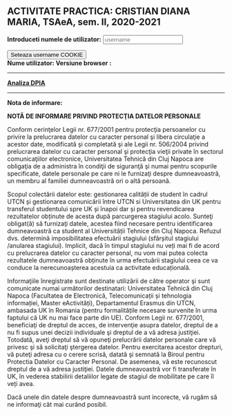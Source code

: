 ## ACTIVITATE PRACTICA: CRISTIAN DIANA MARIA, TSAeA, sem. II, 2020-2021

<body> 
  <div class="row">
	<b>Introduceti numele de utilizator:</b>
  	<input id="username" type="text" class="form-control " placeholder="username" aria-label="username">
  </div>
	
  <button class="btn" type="button" id="addUsernameCookie" onclick="setCookies();parseAndDisplayCookies()">Seteaza username COOKIE</button>
  <br>
  <b>Nume utilizator: </b><span id="usernameCookie"> </span>
  <b>Versiune browser : </b><span id="browserVersionCookie"> </span>
	<hr>
	<div>
  <b><a href="https://didatec-my.sharepoint.com/:w:/r/personal/cristian_is_diana_utcluj_didatec_ro/_layouts/15/Doc.aspx?sourcedoc=%7B06670782-017A-443A-B220-CFC0D0005D1C%7D&file=DPIA_CristianDianaMaria.docx&action=default&mobileredirect=true">Analiza DPIA</a></b>
	</div>
	<hr>
	  <p><b>Nota de informare:</b></p>
	<p><b>NOTĂ DE INFORMARE PRIVIND PROTECŢIA DATELOR PERSONALE</b></p>
<p>Conform cerinţelor Legii nr. 677/2001 pentru protecţia persoanelor cu privire la prelucrarea datelor cu caracter personal şi libera circulaţie a acestor date, modificată şi completată şi ale Legii nr. 506/2004 privind prelucrarea datelor cu caracter personal şi protecţia vieţii private în sectorul comunicaţiilor electronice, Universitatea Tehnică din Cluj Napoca are obligaţia de a administra în condiţii de siguranţă şi numai pentru scopurile specificate, datele personale pe care ni le furnizaţi despre dumneavoastră, un membru al familiei dumneavoastră ori o altă persoană.</p>
<p>Scopul colectării datelor este: gestionarea calității de student în cadrul UTCN și gestionarea comunicării între UTCN si Universitatea din UK pentru transferul studentului spre UK și înapoi dar și pentru revendicarea rezultatelor obținute de acesta după parcurgerea stagiului acolo. 
Sunteţi obligat(ă) să furnizaţi datele, acestea fiind necesare pentru identificarea dumneavoastră ca student al Universității Tehnice din Cluj Napoca. 
Refuzul dvs. determină imposibilitatea efectuării stagiului (sfârșitul stagiului /anularea stagiului). Implicit, dacă în timpul stagiului nu veți mai fi de acord cu prelucrarea datelor cu caracter personal, nu vom mai putea colecta rezultatele dumneavoastră obținute în urma efectuării stagiului ceea ce va conduce la nerecunoașterea acestuia ca activitate educațională. </p>
<p>Informaţiile înregistrate sunt destinate utilizării de către operator şi sunt comunicate numai următorilor destinatari: Universitatea Tehnică din Cluj Napoca (Facultatea de Electronică, Telecomunicații și tehnologia informației, Master eActivități), Departamentul Erasmus  din UTCN, ambasada UK în Romania (pentru formalitățile necesare survenite în urma faptului că UK nu mai face parte din UE). 
Conform Legii nr. 677/2001, beneficiaţi de dreptul de acces, de intervenţie asupra datelor, dreptul de a nu fi supus unei decizii individuale şi dreptul de a vă adresa justiţiei. Totodată, aveţi dreptul să vă opuneţi prelucrării datelor personale care vă privesc şi să solicitaţi ştergerea datelor. Pentru exercitarea acestor drepturi, vă puteţi adresa cu o cerere scrisă, datată şi semnată la Biroul pentru Protectia Datelor cu Caracter Personal. De asemenea, vă este recunoscut dreptul de a vă adresa justiţiei. 
Datele dumneavoastră vor fi transferate în UK, în vederea stabilirii detaliilor legate de stagiul de mobilitate pe care îl veți avea. </p>
<p>Dacă unele din datele despre dumneavoastră sunt incorecte, vă rugăm să ne informaţi cât mai curând posibil.</p>

</body>
              
<script>
 	   function setCookies(){
		var usernameElement = document.getElementById('username');
		document.cookie = "usernameCookie=" + usernameElement.value +'; ';
		document.cookie = "browserCookie=" + navigator.userAgent ; //detectBrowser();
		}
		
	   function parseAndDisplayCookies(){
			var username = getCookie("usernameCookie");
			var browser = getCookie("browserCookie");
			document.getElementById("usernameCookie").innerHTML = username;
			document.getElementById("browserVersionCookie").innerHTML = browser;
	   }

		
	   function retrieveUsernameFromCookie(){
		 var cookies = document.cookie.split("; ");
		 var usernameCookie = cookies[0]; 
		 var browsewrCookie = cookies[1];
		 console.log(cookies);
		 console.log(usernameCookie);
		 console.log(browsewrCookie);
		 }
	
		//gets the type of browser (stackoverflow)
		function detectBrowser() { 
			if((navigator.userAgent.indexOf("Opera") || navigator.userAgent.indexOf('OPR')) != -1 ) {
				return 'Opera';
			} else if(navigator.userAgent.indexOf("Chrome") != -1 ) {
				return 'Chrome';
			} else if(navigator.userAgent.indexOf("Safari") != -1) {
				return 'Safari';
			} else if(navigator.userAgent.indexOf("Firefox") != -1 ){
				return 'Firefox';
			} else if((navigator.userAgent.indexOf("MSIE") != -1 ) || (!!document.documentMode == true )) {
				return 'IE';
			} else {
				return 'Unknown';
			}
		} 
	
		//w3schools
		function getCookie(cname) {
		  var name = cname + "=";
		  var decodedCookie = decodeURIComponent(document.cookie);
		  var ca = decodedCookie.split(';');
		  for(var i = 0; i <ca.length; i++) {
			var c = ca[i];
			while (c.charAt(0) == ' ') {
			  c = c.substring(1);
			}
			if (c.indexOf(name) == 0) {
			  return c.substring(name.length, c.length);
			}
		  }
		  return "";
	}
	
  </script>


